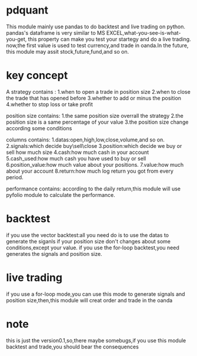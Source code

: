 # pdquant
This module mainly use pandas to do backtest and live trading on python.
pandas's dataframe is very similar to MS EXCEL,what-you-see-is-what-you-get,
this property can make you test your startegy and do a live trading.
now,the first value is used to test currency,and trade in oanda.In the future,
this module may assit stock,future,fund,and so on.
# key concept
A strategy contains :
1.when to open a trade in  position size
2.when to close the trade that has opened before
3.whether to add or minus the position
4.whether to stop loss or take profit

position size contains:
1.the same position size  overrall the strategy
2.the position size is a same percentage of your value 
3.the position size change according some conditions

columns contains:
1.datas:open,high,low,close,volume,and so on.
2.signals:which decide buy\sell\close
3.position:which decide we buy or sell how much size
4.cash:how much cash in your account
5.cash_used:how much cash you have used to buy or sell
6.position_value:how much value about your positions.
7.value:how much about your account
8.return:how much log return you got from every period.

performance contains:
according to the daily return,this module will use pyfolio module
to calculate the performance.
# backtest
if you use the vector backtest:all you need do is to use the datas to generate the siganls if your position size
don't changes about some conditions,except your value.
if you use the for-loop backtest,you need generates the signals and position size.
# live trading
if you use a for-loop mode,you can use this mode to generate signals and position size,then,this module will 
creat order and trade in the oanda
# note
this is just the version0.1,so,there maybe somebugs,if you use this module backtest and trade,you should bear the consequences





